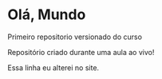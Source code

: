 # Olá, Mundo
 Primeiro repositorio versionado do curso

 Repositório criado durante uma aula ao vivo!

Essa linha eu alterei no site.
